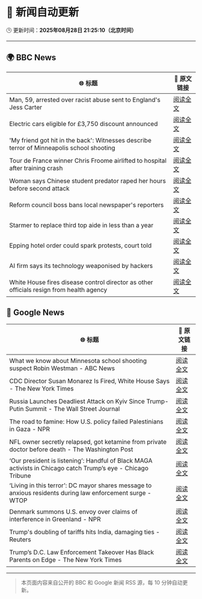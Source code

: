 # 🧠 新闻自动更新

🕒 更新时间：**2025年08月28日 21:25:10（北京时间）**

---

## 🌍 BBC News

| 🌐 标题 | 🔗 原文链接 |
|--------|-------------|
| Man, 59, arrested over racist abuse sent to England's Jess Carter | [阅读全文](https://www.bbc.com/news/articles/c07plxg1vl3o?at_medium=RSS&at_campaign=rss) |
| Electric cars eligible for £3,750 discount announced | [阅读全文](https://www.bbc.com/news/articles/cvgvywyev1do?at_medium=RSS&at_campaign=rss) |
| 'My friend got hit in the back': Witnesses describe terror of Minneapolis school shooting | [阅读全文](https://www.bbc.com/news/articles/cev2w1elx7wo?at_medium=RSS&at_campaign=rss) |
| Tour de France winner Chris Froome airlifted to hospital after training crash | [阅读全文](https://www.bbc.com/sport/cycling/articles/c4glv348xjwo?at_medium=RSS&at_campaign=rss) |
| Woman says Chinese student predator raped her hours before second attack | [阅读全文](https://www.bbc.com/news/articles/c79l4z3v3p3o?at_medium=RSS&at_campaign=rss) |
| Reform council boss bans local newspaper's reporters | [阅读全文](https://www.bbc.com/news/articles/cger45p0lv0o?at_medium=RSS&at_campaign=rss) |
| Starmer to replace third top aide in less than a year | [阅读全文](https://www.bbc.com/news/articles/czr6zmd5d0ro?at_medium=RSS&at_campaign=rss) |
| Epping hotel order could spark protests, court told | [阅读全文](https://www.bbc.com/news/articles/cpqv01lxvyro?at_medium=RSS&at_campaign=rss) |
| AI firm says its technology weaponised by hackers | [阅读全文](https://www.bbc.com/news/articles/crr24eqnnq9o?at_medium=RSS&at_campaign=rss) |
| White House fires disease control director as other officials resign from health agency | [阅读全文](https://www.bbc.com/news/articles/cwy3zjxy3dwo?at_medium=RSS&at_campaign=rss) |

## 📰 Google News

| 🌐 标题 | 🔗 原文链接 |
|--------|-------------|
| What we know about Minnesota school shooting suspect Robin Westman - ABC News | [阅读全文](https://news.google.com/rss/articles/CBMilwFBVV95cUxNWXpScE1IamJ3bHRqM2VoTmNoZXpIRDRjbDRRYlc2ZTZ0VGZ3X09OQTA2SkcyUHRCdXpTRmRPLVpXQ3IwRTZ6X0wyd2FDT3NfQzZGQnNBNFU1eUFVM01yWWVoLTRWaFY4VENOTnFkQXJqNS1mNThoWnJEazJvTEUzV19veWRteEpnekRhTDh4c3FSOW4yQjg00gGcAUFVX3lxTFBNcXo2d1YzNzlPeG9fVGpVX1BCQXY2UHpZclhHdllKTTBPNmZyOTFHWTJuLWdtWDFCMTlaVUJFTVh0Z3RtMXZYUkMyNVVhNEVFdEZEQzlLUlFNMGhnTnRZTldIUWN6RmF4b1VxcWNaQTAyeXExS2lHMElVSFBiNVRVa2RwYnlHTkZReGNzemxkZmVHMFRvdk5memJYeQ?oc=5) |
| CDC Director Susan Monarez Is Fired, White House Says - The New York Times | [阅读全文](https://news.google.com/rss/articles/CBMigAFBVV95cUxPNXgtS3JQb1pZYjhzY1d3aVdRLV9DTGRiWXE3RmlBZ3l6SFEySDZRRGExbUs1S0RDZ0U5R09TTmhFdzNncHo2SlhqaktiY2VyLXZkeUI4V1lwTk1aV056MW13UFFQbEFjMG5QNjJfNmtXWUdkUDRzbjFfalZ6U3JtSQ?oc=5) |
| Russia Launches Deadliest Attack on Kyiv Since Trump-Putin Summit - The Wall Street Journal | [阅读全文](https://news.google.com/rss/articles/CBMiogFBVV95cUxQcTlpT3lLeVhUZnZ3UWJYUXFxbWlzTkh0NnM5OXF6RF93MEtnRHU1amxVaGs4cTJ5Y2stdEtmcXlpUnFsTjZlbEtRUEhRYnBNaWcydVlOa3NsTWNGVFJlQ2p3MGxmemhYSlJzZDZidm45MXU2Vk15d0Q0cGFHQTRnVUZHMWJCUGVZODRHSEZmSEk4LUZXU3Z4Y1Z1YmJpZFAzV1E?oc=5) |
| The road to famine: How U.S. policy failed Palestinians in Gaza - NPR | [阅读全文](https://news.google.com/rss/articles/CBMieEFVX3lxTE83WmpFWEtTTWpGNXpKeXNYTjRzUENjT0xqVlBqbnhHT1lWY3VBSFFmQnpzTmw0b2NXU1lhd05xa0d0WF9yLTQ5STEtdUNTWDZPMWppVkZ2cHpXY2VNRHpiUzNhU3FNRV9jY3VjZjdIOEItTXY2TTRhSg?oc=5) |
| NFL owner secretly relapsed, got ketamine from private doctor before death - The Washington Post | [阅读全文](https://news.google.com/rss/articles/CBMiiAFBVV95cUxNR3ViZ1k4ZmV0R1M0NnYxRHROYWZyTmRHZWlqdUU1am5seTNjaWRPbjZNTVlEZFk5TWtUT3lBaUptNlVjVTd4TlgwZGVWX0pqUmp6ajVJMlAxaXRoMmVQdkhZMW5CQy1DOTVQdHB2VERrSjZocGZuYjUxNlNORmktVnhoV25HR0tU?oc=5) |
| ‘Our president is listening’: Handful of Black MAGA activists in Chicago catch Trump’s eye - Chicago Tribune | [阅读全文](https://news.google.com/rss/articles/CBMikgFBVV95cUxQY0EtOE1ka0dydkVnXzNxRlRNdTZOM09ITnBLMWFTUjN5TTRTMHNZYVRra3RCVGsyRXR3MWtKNy1NSE8yclJkMGNYajJUN2cwb21mNFVHLTdrWTVnT1ZpZ2FfVkZob2pNNEFlM2Q2VDVUWU9xUzhseEptVl9NWnkzR0d4WW5wcVhtbTdWNXAtd0p3dw?oc=5) |
| ‘Living in this terror’: DC mayor shares message to anxious residents during law enforcement surge - WTOP | [阅读全文](https://news.google.com/rss/articles/CBMixgFBVV95cUxQSjVkT3R1S29qeXdrNmpNeTVmeDZGNXlNZUkxRUd0bF9obXpSZF9WQkdRZlZGbFpXSDJqQTcwbXdWYkYybTI4M3J1ejFWUVp5aC1Ca1pWTlRoVTI4ZTRwRnRJdXBWTjVsQVpGQjNkRXFpb0FXUFl0dlNYTGFOS2p0TDhtbEdEM2VpVFRwXzJWWk5FZjZUenBNMVlWVlJrRnVRZ2NqZklhVDlrd29Yc1ZTTGEtLU44OXpIRjVLcHY1NzRmTDY1dHc?oc=5) |
| Denmark summons U.S. envoy over claims of interference in Greenland - NPR | [阅读全文](https://news.google.com/rss/articles/CBMijAFBVV95cUxOMVZiamtCRE1tUHVVRkZSZDc5SEt4Y1IyR0czVHB6UEpyQVd4TmF5UlgtXzM3T3h5ckkyYVluYWdabXpqTEtfbUpXTlpuUmpWRGZHS3RwOEpNdjZKS0hzYjRJUXJXckNJQXZMMmZiU3h1dm0yX2RZMUh1TzRGdTdHOEprRGlxbS1HZ08zWA?oc=5) |
| Trump's doubling of tariffs hits India, damaging ties - Reuters | [阅读全文](https://news.google.com/rss/articles/CBMinAFBVV95cUxORzFEM3BfT05pbmhOTmd6cTNXWWwyMjNYa3dIWnlBVEcwcjBDc0JRMVFrOXZfVnFNb1RuRFJ4djV0WkljaERZejNxR1YwVjBLN2VWREFJUFlPMzFlV2Jpa0xvQ0lDcmU1VEVhU0p1b05TWFhkRDBOS0paUmlrRlA3bFU2b2dKMzdMMll6RmM3cTBwWVBoQVFZdXZPSVc?oc=5) |
| Trump’s D.C. Law Enforcement Takeover Has Black Parents on Edge - The New York Times | [阅读全文](https://news.google.com/rss/articles/CBMipwFBVV95cUxPSERObnRWTklIRlVHX3BDaWNrZGZGcTUxQXA4Y015T21LZmNrV09TWU8wQmZhRjlQTlJydWlnVnp1T1hQNHJmU015VEk3amhKakxGWmV4cTlRczNsRzZGNlRxYzB5VHZZU205aXlfSVMwTmV1c2NzTkF5c0FUWDZuUmV2YTdOWGM1WUJCYWVCNHZncjgwYWZxMDhqSFJpTFV3Z0M2Vi01NA?oc=5) |

---
> 本页面内容来自公开的 BBC 和 Google 新闻 RSS 源，每 10 分钟自动更新。